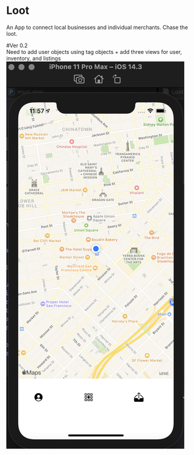 # Loot
An App to connect local businesses and individual merchants. Chase the loot. 

#Ver 0.2  
Need to add user objects using tag objects + add three views for user, inventory, and listings 
![](mapview.png)
